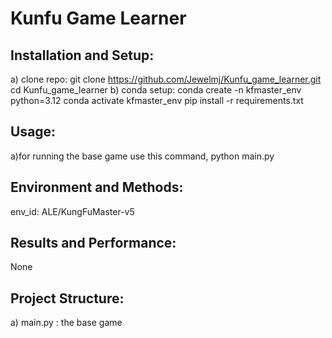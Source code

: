 # Kunfu Game Learner

## Installation and Setup:
a) clone repo:
git clone https://github.com/Jewelmj/Kunfu_game_learner.git
cd Kunfu_game_learner
b) conda setup:
conda create -n kfmaster_env python=3.12
conda activate kfmaster_env
pip install -r requirements.txt
## Usage:
a)for running the base game use this command,
python main.py
## Environment and Methods:
env_id: ALE/KungFuMaster-v5 
## Results and Performance:
None
## Project Structure:
a) main.py : the base game

